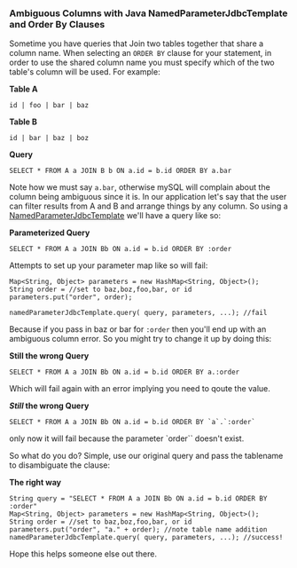 ### Ambiguous Columns with Java NamedParameterJdbcTemplate and Order By Clauses

Sometime you have queries that Join two tables together that share a column name. When selecting an `ORDER BY` clause for your statement, in order to use the shared column name you must specify which of the two table's column will be used. For example:


**Table A**

    id | foo | bar | baz

**Table B**

    id | bar | baz | boz

**Query**

	SELECT * FROM A a JOIN B b ON a.id = b.id ORDER BY a.bar

Note how we must say `a.bar`, otherwise mySQL will complain about the column being ambiguous since it is. In our application let's say that the user can filter results from A and B and arrange things by any column. So using a [NamedParameterJdbcTemplate] we'll have a query like so:

**Parameterized Query**

	SELECT * FROM A a JOIN Bb ON a.id = b.id ORDER BY :order

Attempts to set up your parameter map like so will fail:

	Map<String, Object> parameters = new HashMap<String, Object>();
	String order = //set to baz,boz,foo,bar, or id
	parameters.put("order", order);

	namedParameterJdbcTemplate.query( query, parameters, ...); //fail

Because if you pass in baz or bar for `:order` then you'll end up with an
ambiguous column error. So you might try to change it up by doing this:

**Still the wrong Query**

	SELECT * FROM A a JOIN Bb ON a.id = b.id ORDER BY a.:order	

Which will fail again with an error implying you need to qoute the value.

**_Still_ the wrong Query**

	SELECT * FROM A a JOIN Bb ON a.id = b.id ORDER BY `a`.`:order`

only now it will fail because the parameter `order\`` doesn't exist. 

So what do you do? Simple, use our original query and pass the tablename to
disambiguate the clause:

**The right way**

	String query = "SELECT * FROM A a JOIN Bb ON a.id = b.id ORDER BY :order"
	Map<String, Object> parameters = new HashMap<String, Object>();
	String order = //set to baz,boz,foo,bar, or id
	parameters.put("order", "a." + order); //note table name addition
	namedParameterJdbcTemplate.query( query, parameters, ...); //success!

Hope this helps someone else out there.

[NamedParameterJdbcTemplate]:http://docs.spring.io/spring/docs/current/javadoc-api/org/springframework/jdbc/core/namedparam/NamedParameterJdbcTemplate.html